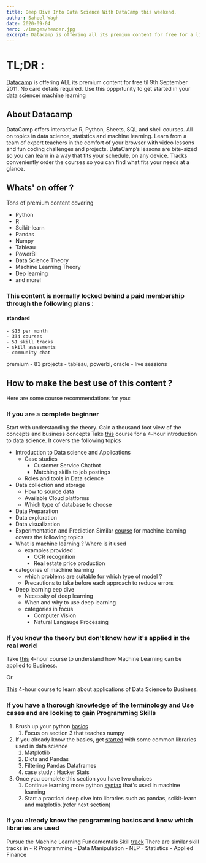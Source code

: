 ```yaml
---
title: Deep Dive Into Data Science With DataCamp this weekend.
author: Saheel Wagh
date: 2020-09-04
hero: ./images/header.jpg
excerpt: Datacamp is offering all its premium content for free for a limited time.
---
```


# TL;DR :
[Datacamp](https://www.datacamp.com) is offering ALL its premium content for free til 9th September 2011. No card details required. Use this oppprtunity to get started in your data science/ machine learning

## About Datacamp
DataCamp offers interactive R, Python, Sheets, SQL and shell courses. All on topics in data science, statistics and machine learning. Learn from a team of expert teachers in the comfort of your browser with video lessons and fun coding challenges and projects.
DataCamp’s lessons are bite-sized so you can learn in a way that fits your schedule, on any device. Tracks conveniently order the courses so you can find what fits your needs at a glance.

## Whats' on offer ?
Tons of premium content covering
- Python
- R
- Scikit-learn
- Pandas
- Numpy
- Tableau
- PowerBI
- Data Science Theory
- Machine Learning Theory
- Dep learning
- and more!

### This content is normally locked behind a paid membership through the following plans :
#### standard
    - $13 per month
    - 334 courses
    - 51 skill tracks
    - skill assesments
    - community chat
premium
    - 83 projects
    - tableau, powerbi, oracle
    - live sessions

## How to make the best use of this content ?

Here are some course recommendations for you:

### If you are a complete beginner 
Start with understanding the theory. Gain a thousand foot view of the concepts and business concepts
Take [this](https://learn.datacamp.com/courses/data-science-for-business) course for a 4-hour introduction to data science. It covers the following topics
- Introduction to Data science and Applications
  - Case studies
    - Customer Service Chatbot
    - Matching skills to job postings
  - Roles and tools in Data science
- Data collection and storage
  - How to source data
  - Available Cloud platforms
  - Which type of database to choose
- Data Preparation
- Data exploration
- Data visualization
- Experimentation and Prediction
Similar [course](https://learn.datacamp.com/courses/machine-learning-for-everyone) for machine learning covers the following topics
- What is machine learning ? Where is it used
  - examples provided :
    - OCR recognition
    - Real estate price production
- categories of machine learning 
  - which problems are suitable for which type of model ?
  - Precautions to take before each approach to reduce errors
- Deep learning eep dive
  - Necessity of deep learning
  - When and why to use deep learning
  - categories in focus
    - Computer Vision
    - Natural Langauge Processing

### If you know the theory but don't know how it's applied in the real world
Take [this](https://learn.datacamp.com/courses/machine-learning-for-business) 4-hour course to understand how Machine Learning can be applied to Business.

Or

[This](https://www.datacamp.com/courses/data-science-for-business?embedded=true)
4-hour course to learn about applications of Data Science to Business.


### If you have a thorough knowledge of the terminology and Use cases and are looking to gain Programming Skills
1. Brush up your python [basics](ttps://learn.datacamp.com/courses/intro-to-python-for-data-science)
   1. Focus on section 3 that teaches numpy
2. If you already know the basics, get [started](https://learn.datacamp.com/courses/intermediate-python) with some common libraries used in data science
   1. Matplotlib
   2. Dicts and Pandas
   3. Filtering Pandas Dataframes
   4. case study : Hacker Stats
3. Once you complete this section you have two choices
   1. Continue learning more python [syntax](https://learn.datacamp.com/courses/python-data-science-toolbox-part-1) that's used in machine learning
   2. Start a practical deep dive into libraries such as pandas, scikit-learn and matplotlib.(refer next section)

### If you already know the programming basics and  know which libraries are used
Pursue the Machine Learning Fundamentals Skill [track](https://learn.datacamp.com/skill-tracks/machine-learning-fundamentals-with-python?version=1)
There are similar skill tracks in
    - R Programming 
    - Data Manipulation
    - NLP
    - Statistics
    - Applied Finance
